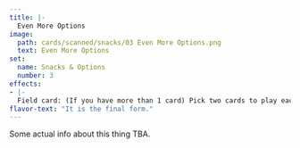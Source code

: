 ```yaml
---
title: |-
  Even More Options
image: 
  path: cards/scanned/snacks/03 Even More Options.png
  text: Even More Options
set:
  name: Snacks & Options
  number: 3
effects: 
- |-
  Field card: (If you have more than 1 card) Pick two cards to play each turn instead of one, your opponent gets to pick which one you get to use. (cards must be shown)
flavor-text: "It is the final form."
---
```

Some actual info about this thing TBA.
